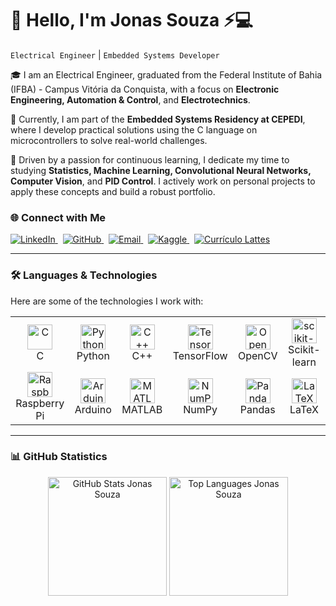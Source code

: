 # 👋 Hello, I'm **Jonas Souza** ⚡💻

`Electrical Engineer` | `Embedded Systems Developer`

🎓 I am an Electrical Engineer, graduated from the Federal Institute of Bahia (IFBA) - Campus Vitória da Conquista, with a focus on **Electronic Engineering, Automation & Control**, and **Electrotechnics**.

🚀 Currently, I am part of the **Embedded Systems Residency at CEPEDI**, where I develop practical solutions using the C language on microcontrollers to solve real-world challenges.

🧠 Driven by a passion for continuous learning, I dedicate my time to studying **Statistics, Machine Learning, Convolutional Neural Networks, Computer Vision**, and **PID Control**. I actively work on personal projects to apply these concepts and build a robust portfolio.

### 🌐 Connect with Me
<p>
  <a href="https://www.linkedin.com/in/jonassouza87/" target="_blank">
    <img alt="LinkedIn" src="https://img.shields.io/badge/LinkedIn-jonassouza87-0077B5?style=for-the-badge&logo=linkedin&logoColor=white" />
  </a>
  &nbsp;
  <a href="https://github.com/JonasSouza871" target="_blank">
    <img alt="GitHub" src="https://img.shields.io/badge/GitHub-JonasSouza871-181717?style=for-the-badge&logo=github&logoColor=white" />
  </a>
  &nbsp;
  <a href="mailto:jonasssouza871@hotmail.com" target="_blank">
    <img alt="Email" src="https://img.shields.io/badge/Email-jonasssouza871@hotmail.com-0078D4?style=for-the-badge&logo=microsoft-outlook&logoColor=white" />
  </a>
  &nbsp;
  <a href="https://www.kaggle.com/jonassouza872" target="_blank">
    <img alt="Kaggle" src="https://img.shields.io/badge/Kaggle-jonassouza872-20BEFF?style=for-the-badge&logo=kaggle&logoColor=white" />
  </a>
  &nbsp;
  <a href="http://lattes.cnpq.br/2960779889836129" target="_blank">
    <img alt="Currículo Lattes" src="https://img.shields.io/badge/Lattes-CNPq-1f4e79?style=for-the-badge&logo=academia&logoColor=white" />
  </a>
</p>

---

### 🛠️ Languages & Technologies

Here are some of the technologies I work with:

<table align="center">
  <tr>
    <td align="center" width="120">
      <a href="#-linguagens-e-tecnologias">
        <img src="https://cdn.jsdelivr.net/gh/devicons/devicon@latest/icons/c/c-original.svg" width="40" height="40" alt="C" />
      </a>
      <br>C
    </td>
    <td align="center" width="120">
      <a href="#-linguagens-e-tecnologias">
        <img src="https://cdn.jsdelivr.net/gh/devicons/devicon@latest/icons/python/python-original.svg" width="40" height="40" alt="Python" />
      </a>
      <br>Python
    </td>
    <td align="center" width="120">
      <a href="#-linguagens-e-tecnologias">
        <img src="https://cdn.jsdelivr.net/gh/devicons/devicon@latest/icons/cplusplus/cplusplus-original.svg" width="40" height="40" alt="C++" />
      </a>
      <br>C++
    </td>
    <td align="center" width="120">
      <a href="#-linguagens-e-tecnologias">
        <img src="https://cdn.jsdelivr.net/gh/devicons/devicon@latest/icons/tensorflow/tensorflow-original.svg" width="40" height="40" alt="TensorFlow" />
      </a>
      <br>TensorFlow
    </td>
    <td align="center" width="120">
        <a href="#-linguagens-e-tecnologias">
            <img src="https://cdn.jsdelivr.net/gh/devicons/devicon@latest/icons/opencv/opencv-original.svg" width="40" height="40" alt="OpenCV" />
        </a>
        <br>OpenCV
    </td>
    <td align="center" width="120">
      <a href="#-linguagens-e-tecnologias">
        <img src="https://cdn.jsdelivr.net/gh/devicons/devicon@latest/icons/scikitlearn/scikitlearn-original.svg" width="40" height="40" alt="scikit-learn" />
      </a>
      <br>Scikit-learn
    </td>
  </tr>
  <tr>
    <td align="center" width="120">
      <a href="#-linguagens-e-tecnologias">
        <img src="https://cdn.jsdelivr.net/gh/devicons/devicon@latest/icons/raspberrypi/raspberrypi-original.svg" width="40" height="40" alt="Raspberry Pi" />
      </a>
      <br>Raspberry Pi
    </td>
    <td align="center" width="120">
      <a href="#-linguagens-e-tecnologias">
        <img src="https://cdn.jsdelivr.net/gh/devicons/devicon@latest/icons/arduino/arduino-original.svg" width="40" height="40" alt="Arduino" />
      </a>
      <br>Arduino
    </td>
    <td align="center" width="120">
      <a href="#-linguagens-e-tecnologias">
        <img src="https://cdn.jsdelivr.net/gh/devicons/devicon@latest/icons/matlab/matlab-original.svg" width="40" height="40" alt="MATLAB" />
      </a>
      <br>MATLAB
    </td>
    <td align="center" width="120">
      <a href="#-linguagens-e-tecnologias">
        <img src="https://cdn.jsdelivr.net/gh/devicons/devicon@latest/icons/numpy/numpy-original.svg" width="40" height="40" alt="NumPy" />
      </a>
      <br>NumPy
    </td>
    <td align="center" width="120">
      <a href="#-linguagens-e-tecnologias">
        <img src="https://cdn.jsdelivr.net/gh/devicons/devicon@latest/icons/pandas/pandas-original.svg" width="40" height="40" alt="Pandas" />
      </a>
      <br>Pandas
    </td>
    <td align="center" width="120">
      <a href="#-linguagens-e-tecnologias">
        <img src="https://cdn.jsdelivr.net/gh/devicons/devicon@latest/icons/latex/latex-original.svg" width="40" height="40" alt="LaTeX" />
      </a>
      <br>LaTeX
    </td>
  </tr>
</table>

---

### 📊 GitHub Statistics

<p align="center">
  <img align="center" src="https://github-readme-stats.vercel.app/api?username=JonasSouza871&show_icons=true&theme=tokyonight&include_all_commits=true&locale=pt-br" alt="GitHub Stats Jonas Souza" height="190"/>
  <img align="center" src="https://github-readme-stats.vercel.app/api/top-langs/?username=JonasSouza871&theme=tokyonight&layout=compact&custom_title=Tecnologias&langs_count=9&hide=javascript,jupyter%20notebook" alt="Top Languages Jonas Souza" height="190"/>
</p>

